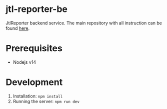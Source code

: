 # jtl-reporter-be
JtlReporter backend service. The main repository with all instruction can be found [here](https://github.com/ludeknovy/jtl-reporter).

# Prerequisites
* Nodejs v14

# Development

1. Installation: `npm install`
2. Running the server: `npm run dev`
